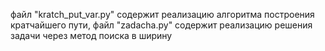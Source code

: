 файл "kratch_put_var.py" содержит реализацию алгоритма построения кратчайшего пути, 
файл "zadacha.py" содержит реализацию решения задачи через метод поиска в ширину
